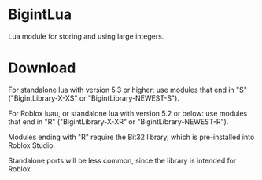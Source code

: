 # BigintLua
Lua module for storing and using large integers.

# Download
For standalone lua with version 5.3 or higher: use modules that end in "S" ("BigintLibrary-X-XS" or "BigintLibrary-NEWEST-S").

For Roblox luau, or standalone lua with version 5.2 or below: use modules that end in "R" ("BigintLibrary-X-XR" or "BigintLibrary-NEWEST-R").

Modules ending with "R" require the Bit32 library, which is pre-installed into Roblox Studio.

Standalone ports will be less common, since the library is intended for Roblox.
